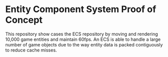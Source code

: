 # Entity Component System Proof of Concept
This repository show cases the ECS repository by moving and rendering 10,000 game entities and maintain 60fps.
An ECS is able to handle a large number of game objects due to the way entity data is packed contiguously to reduce cache misses.

